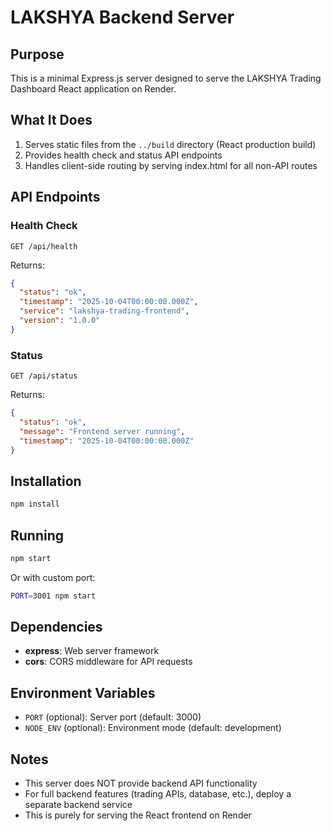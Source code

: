 # LAKSHYA Backend Server

## Purpose
This is a minimal Express.js server designed to serve the LAKSHYA Trading Dashboard React application on Render.

## What It Does
1. Serves static files from the `../build` directory (React production build)
2. Provides health check and status API endpoints
3. Handles client-side routing by serving index.html for all non-API routes

## API Endpoints

### Health Check
```
GET /api/health
```
Returns:
```json
{
  "status": "ok",
  "timestamp": "2025-10-04T00:00:00.000Z",
  "service": "lakshya-trading-frontend",
  "version": "1.0.0"
}
```

### Status
```
GET /api/status
```
Returns:
```json
{
  "status": "ok",
  "message": "Frontend server running",
  "timestamp": "2025-10-04T00:00:00.000Z"
}
```

## Installation

```bash
npm install
```

## Running

```bash
npm start
```

Or with custom port:
```bash
PORT=3001 npm start
```

## Dependencies
- **express**: Web server framework
- **cors**: CORS middleware for API requests

## Environment Variables
- `PORT` (optional): Server port (default: 3000)
- `NODE_ENV` (optional): Environment mode (default: development)

## Notes
- This server does NOT provide backend API functionality
- For full backend features (trading APIs, database, etc.), deploy a separate backend service
- This is purely for serving the React frontend on Render

